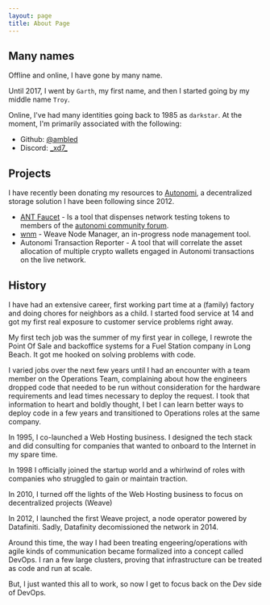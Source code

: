 ```yaml
---
layout: page
title: About Page
---
```


## Many names

Offline and online, I have gone by many name.

Until 2017, I went by `Garth`, my first name, and then I started going by my middle name `Troy`.

Online, I've had many identities going back to 1985 as `darkstar`. At the moment, I'm primarily associated with the following:

* Github: [@ambled](https://www.github.com/ambled)
* Discord: [\_xd7\_](https://discord.com/users/_xd7_)

## Projects

I have recently been donating my resources to [Autonomi](https://autonomi.com), a decentralized storage solution I have been following since 2012.

* [ANT Faucet](https://ant.xd7.org) - Is a tool that dispenses network testing tokens to members of the [autonomi community forum](https://forum.autonomi.community/).
* [wnm](https://github.com/iweave/weave-node-manager) - Weave Node Manager, an in-progress node management tool.
* Autonomi Transaction Reporter - A tool that will correlate the asset allocation of multiple crypto wallets engaged in Autonomi transactions on the live network.

## History

I have had an extensive career, first working part time at a (family) factory and doing chores for neighbors as a child. I started food service at 14 and got my first real exposure to customer service problems right away.

My first tech job was the summer of my first year in college, I rewrote the Point Of Sale and backoffice systems for a Fuel Station company in Long Beach. It got me hooked on solving problems with code.

I varied jobs over the next few years until I had an encounter with a team member on the Operations Team, complaining about how the engineers dropped code that needed to be run without consideration for the hardware requirements and lead times necessary to deploy the request.
I took that information to heart and boldly thought, I bet I can learn better ways to deploy code in a few years and transitioned to Operations roles at the same company.

In 1995, I co-launched a Web Hosting business. I designed the tech stack and did consulting for companies that wanted to onboard to the Internet in my spare time.

In 1998 I officially joined the startup world and a whirlwind of roles with companies who struggled to gain or maintain traction.

In 2010, I turned off the lights of the Web Hosting business to focus on decentralized projects (Weave)

In 2012, I launched the first Weave project, a node operator powered by Datafiniti. Sadly, Datafinity decomissioned the network in 2014.

Around this time, the way I had been treating engeering/operations with agile kinds of communication became formalized into a concept called DevOps.  I ran a few large clusters, proving that infrastructure can be treated as code and run at scale.

But, I just wanted this all to work, so now I get to focus back on the Dev side of DevOps.

